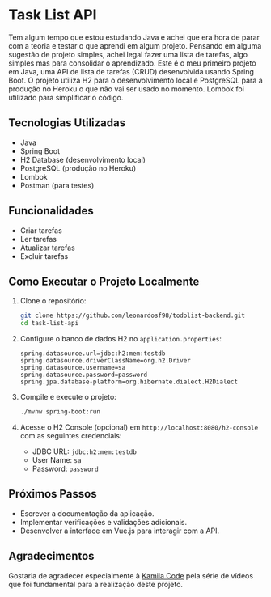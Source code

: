 # Task List API

Tem algum tempo que estou estudando Java e achei que era hora de parar com a teoria e testar o que aprendi em algum projeto. Pensando em alguma sugestão de projeto simples, achei legal fazer uma lista de tarefas, algo simples mas para consolidar o aprendizado. Este é o meu primeiro projeto em Java, uma API de lista de tarefas (CRUD) desenvolvida usando Spring Boot. O projeto utiliza H2 para o desenvolvimento local e PostgreSQL para a produção no Heroku o que não vai ser usado no momento. Lombok foi utilizado para simplificar o código.

## Tecnologias Utilizadas

- Java
- Spring Boot
- H2 Database (desenvolvimento local)
- PostgreSQL (produção no Heroku)
- Lombok
- Postman (para testes)

## Funcionalidades

- Criar tarefas
- Ler tarefas
- Atualizar tarefas
- Excluir tarefas

## Como Executar o Projeto Localmente

1. Clone o repositório:
    ```bash
    git clone https://github.com/leonardosf98/todolist-backend.git
    cd task-list-api
    ```

2. Configure o banco de dados H2 no `application.properties`:
    ```properties
    spring.datasource.url=jdbc:h2:mem:testdb
    spring.datasource.driverClassName=org.h2.Driver
    spring.datasource.username=sa
    spring.datasource.password=password
    spring.jpa.database-platform=org.hibernate.dialect.H2Dialect
    ```

3. Compile e execute o projeto:
    ```bash
    ./mvnw spring-boot:run
    ```

4. Acesse o H2 Console (opcional) em `http://localhost:8080/h2-console` com as seguintes credenciais:
    - JDBC URL: `jdbc:h2:mem:testdb`
    - User Name: `sa`
    - Password: `password`

## Próximos Passos

- Escrever a documentação da aplicação.
- Implementar verificações e validações adicionais.
- Desenvolver a interface em Vue.js para interagir com a API.

## Agradecimentos

Gostaria de agradecer especialmente à [Kamila Code](https://www.youtube.com/@Kamilacode) pela série de vídeos que foi fundamental para a realização deste projeto.
